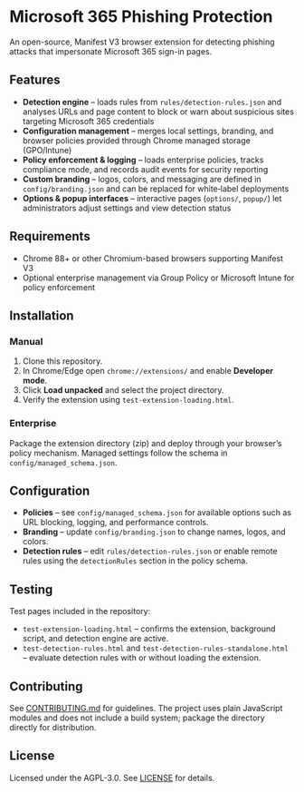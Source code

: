 # Microsoft 365 Phishing Protection

An open-source, Manifest V3 browser extension for detecting phishing attacks that
impersonate Microsoft 365 sign-in pages.

## Features

- **Detection engine** – loads rules from `rules/detection-rules.json` and
  analyses URLs and page content to block or warn about suspicious sites
  targeting Microsoft 365 credentials
- **Configuration management** – merges local settings, branding, and browser
  policies provided through Chrome managed storage (GPO/Intune)
- **Policy enforcement & logging** – loads enterprise policies, tracks
  compliance mode, and records audit events for security reporting
- **Custom branding** – logos, colors, and messaging are defined in
  `config/branding.json` and can be replaced for white‑label deployments
- **Options & popup interfaces** – interactive pages (`options/`, `popup/`) let
  administrators adjust settings and view detection status

## Requirements

- Chrome 88+ or other Chromium-based browsers supporting Manifest V3
- Optional enterprise management via Group Policy or Microsoft Intune for
  policy enforcement

## Installation

### Manual

1. Clone this repository.
2. In Chrome/Edge open `chrome://extensions/` and enable **Developer mode**.
3. Click **Load unpacked** and select the project directory.
4. Verify the extension using `test-extension-loading.html`.

### Enterprise

Package the extension directory (zip) and deploy through your browser’s policy
mechanism. Managed settings follow the schema in `config/managed_schema.json`.

## Configuration

- **Policies** – see `config/managed_schema.json` for available options such as
  URL blocking, logging, and performance controls.
- **Branding** – update `config/branding.json` to change names, logos, and
  colors.
- **Detection rules** – edit `rules/detection-rules.json` or enable remote
  rules using the `detectionRules` section in the policy schema.

## Testing

Test pages included in the repository:

- `test-extension-loading.html` – confirms the extension, background script,
  and detection engine are active.
- `test-detection-rules.html` and
  `test-detection-rules-standalone.html` – evaluate detection rules with or
  without loading the extension.

## Contributing

See [CONTRIBUTING.md](CONTRIBUTING.md) for guidelines. The project uses plain
JavaScript modules and does not include a build system; package the directory
directly for distribution.

## License

Licensed under the AGPL-3.0. See [LICENSE](LICENSE) for details.

